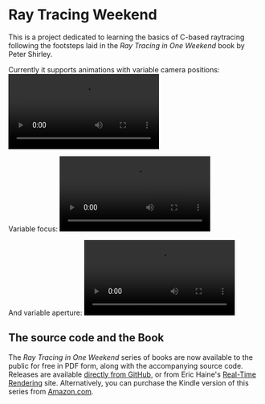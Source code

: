 Ray Tracing Weekend
====================================================================================================

This is a project dedicated to learning the basics of C-based raytracing following the footsteps
laid in the _Ray Tracing in One Weekend_ book by Peter Shirley.

Currently it supports animations with variable camera positions:
![Variable position](./animation/out_proc.webm)

Variable focus:
![Variable focus](./animation/variable_focus.webm)

And variable aperture:
![Variable aperture](./animation/variable_aperture.webm)

## The source code and the Book
The _Ray Tracing in One Weekend_ series of books are now available to the public for free in PDF
form, along with the accompanying source code. Releases are available [directly from GitHub], or
from Eric Haine's [Real-Time Rendering] site. Alternatively, you can purchase the Kindle version of
this series from [Amazon.com].

[Amazon.com]:           https://amazon.com/dp/B01B5AODD8
[directly from GitHub]:     https://github.com/petershirley/raytracinginoneweekend/releases/
[Real-Time Rendering]:  http://www.realtimerendering.com/#books-small-table
